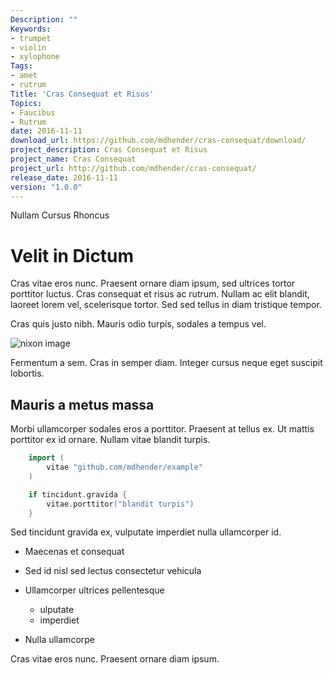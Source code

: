 ```yaml
---
Description: ""
Keywords:
- trumpet
- violin
- xylophone
Tags:
- amet
- rutrum
Title: 'Cras Consequat et Risus'
Topics:
- Faucibus
- Rutrum
date: 2016-11-11
download_url: https://github.com/mdhender/cras-consequat/download/
project_description: Cras Consequat et Risus
project_name: Cras Consequat
project_url: http://github.com/mdhender/cras-consequat/
release_date: 2016-11-11
version: "1.0.0"
---
```


Nullam Cursus Rhoncus

# Velit in Dictum

Cras vitae eros nunc.
Praesent ornare diam ipsum, sed ultrices tortor porttitor luctus.
Cras consequat et risus ac rutrum.
Nullam ac elit blandit, laoreet lorem vel, scelerisque tortor.
Sed sed tellus in diam tristique tempor.
<!--more-->

Cras quis justo nibh.
Mauris odio turpis, sodales a tempus vel.

![nixon image][nixon-img]

Fermentum a sem.
Cras in semper diam.
Integer cursus neque eget suscipit lobortis. 

## Mauris a metus massa

Morbi ullamcorper sodales eros a porttitor.
Praesent at tellus ex.
Ut mattis porttitor ex id ornare.
Nullam vitae blandit turpis.

```go
    import (
        vitae "github.com/mdhender/example"
    )

    if tincidunt.gravida {
        vitae.porttitor("blandit turpis")
    }
```

Sed tincidunt gravida ex, vulputate imperdiet nulla ullamcorper id.

-   Maecenas et consequat 
-   Sed id nisl sed lectus
    consectetur vehicula
-   Ullamcorper ultrices pellentesque
    -   ulputate 
    -   imperdiet

-   Nulla ullamcorpe

Cras vitae eros nunc.
Praesent ornare diam ipsum.

[nixon-img]:http://i.imgur.com/UKToY.png
